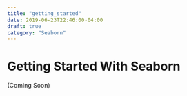 ```yaml
---
title: "getting_started"
date: 2019-06-23T22:46:00-04:00
draft: true
category: "Seaborn"
---
```


# Getting Started With Seaborn

(Coming Soon)
